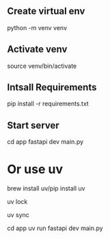 ## Create virtual env
python -m venv venv

## Activate venv
source venv/bin/activate

## Intsall Requirements
pip install -r requirements.txt
        
## Start server
cd app
fastapi dev main.py

# Or use uv

brew install uv/pip install uv

uv lock

uv sync

cd app
uv run fastapi dev main.py